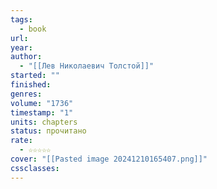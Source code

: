 ```yaml
---
tags:
  - book
url: 
year: 
author:
  - "[[Лев Николаевич Толстой]]"
started: ""
finished: 
genres: 
volume: "1736"
timestamp: "1"
units: chapters
status: прочитано
rate:
  - ☆☆☆☆☆
cover: "[[Pasted image 20241210165407.png]]"
cssclasses:
---
```

